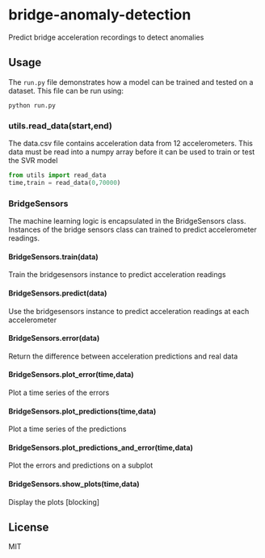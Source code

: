 # bridge-anomaly-detection
Predict bridge acceleration recordings to detect anomalies



## Usage

The `run.py` file demonstrates how a model can be trained and tested on 
a dataset. This file can be run using:
```
python run.py
```

### utils.read_data(start,end)
The data.csv file contains acceleration data from 12 accelerometers.
This data must be read into a numpy array before it can be used to train or
test the SVR model

```python
from utils import read_data
time,train = read_data(0,70000)
```

### BridgeSensors
The machine learning logic is encapsulated in the BridgeSensors class.
Instances of the bridge sensors class can trained to predict accelerometer readings.

#### BridgeSensors.train(data)
Train the bridgesensors instance to predict acceleration readings

#### BridgeSensors.predict(data)
Use the bridgesensors instance to predict acceleration readings at each accelerometer

#### BridgeSensors.error(data)
Return the difference between acceleration predictions and real data

#### BridgeSensors.plot_error(time,data)
Plot a time series of the errors

#### BridgeSensors.plot_predictions(time,data)
Plot a time series of the predictions

#### BridgeSensors.plot_predictions_and_error(time,data)
Plot the errors and predictions on a subplot

#### BridgeSensors.show_plots(time,data)
Display the plots [blocking]

## License
MIT


